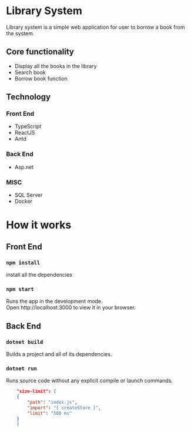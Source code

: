 # Library System

Library system is a simple web application for user to borrow a book from the system. 

## Core functionality

* Display all the books in the library
* Search book  
* Borrow book function

## Technology

### Front End
* TypeScript
* ReactJS
* Antd

### Back End
* Asp.net

### MISC
* SQL Server
* Docker

# How it works

## Front End
### `npm install`
install all the dependencies

### `npm start`
Runs the app in the development mode.\
Open http://localhost:3000 to view it in your browser.

## Back End
### `dotnet build`
Builds a project and all of its dependencies.

### `dotnet run`
Runs source code without any explicit compile or launch commands.



```json
    "size-limit": [
    {
        "path": "index.js",
        "import": "{ createStore }",
        "limit": "500 ms"
    }
    ]
